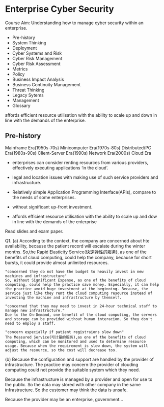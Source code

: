 # Enterprise Cyber Security

Course Aim:
Understanding how to manage cyber security within an enterprise.

* Pre-history
* System Thinking
* Deployment
* Cyber Systems and Risk
* Cyber Risk Management
* Cyber Risk Assessment
* Metrics
* Policy
* Business Impact Analysis
* Business Continuity Management
* Threat Thinking
* Legacy Sytems
* Management
* Glossary

affords efficient resource utilisation with the ability to scale
up and down in line with the demands of the enterprise.

## Pre-history

Mainframe          Era(1950s-70s)
Minicomputer       Era(1970s-80s)
Distributed/PC     Era(1980s-90s)
Client-Server      Era(1990s)
Network            Era(2000s)
Cloud              Era

* enterprises can consider renting resources from various providers, effectively executing applications ‘in the cloud’.

* legal and location issues with making use of such service providers and infrastructure.

* Relatively simple Application Programming Interface(APIs), compare to the needs of some enterprises.

* without significant up-front investment.

* affords efficient resource utilisation with the ability to scale up and dow in line with the demands of the enterprise

Read slides and exam paper.

Q1.
(a) According to the context, the company are concerned about hte availability, because the patient record will escalate during the winter months.
    So,the Rapid Elasticity Service(快速弹性的服务), as one of the benefits of cloud computing, could help the company, because for short bursts, it could provide almost unlimited resources.

    "concerned they do not have the budget to heavily invest in new machines and infrastructure"
    So, Without Significant Expense, as one of the benefits of cloud computing, could help the practice save money. Especially, it can help the practice avoid huge investment at the beginning. Because, the service just like they rent the cloud computing resource instead of investing the machine and infrastructure by themself.

    "concerned that they may need to invest in 24-hour technical staff to manage new infrastructure."
    Due to the On-Demand, one benefit of the cloud computing, the servers and storage can be provided without human interacion. So they don't need to employ a staff.

    "concern especially if patient registraions slow down"
    The Measured Service(可计量的服务),as one of the benefits of cloud computing, which can be monitored and used to determine resource usage. Because when the requirement is slow down, the system will adjust the resource, so the cost will decrease too.

(b) Because the configuration and support are handled by the provider of infrastructure. The practice may concern the provider of clouding computing could not provide the suitable system which they need.

Because the infrastructure is managed by a provider and open for use to the public. So the data may stored with other company in the same infrastructure. So the customer may think the data is unsafe.

Because the provider may be an enterprise, government...